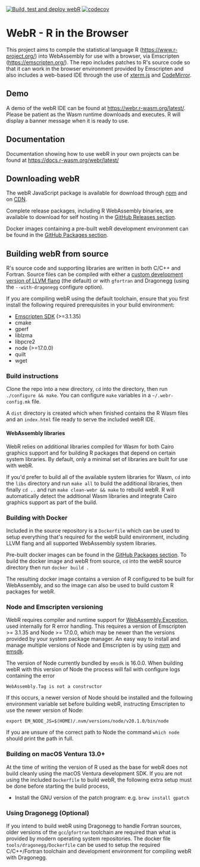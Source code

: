 [![Build, test and deploy webR](https://github.com/r-wasm/webr/actions/workflows/deploy.yml/badge.svg)](https://github.com/r-wasm/webr/actions/workflows/deploy.yml) [![codecov](https://codecov.io/gh/r-wasm/webr/branch/main/graph/badge.svg)](https://codecov.io/gh/r-wasm/webr)

# WebR - R in the Browser
This project aims to compile the statistical language R (https://www.r-project.org/) into WebAssembly for use with a browser, via Emscripten (https://emscripten.org/). The repo includes patches to R's source code so that it can work in the browser environment provided by Emscripten and also includes a web-based IDE through the use of [xterm.js](https://xtermjs.org/) and [CodeMirror](https://codemirror.net/).

## Demo
A demo of the webR IDE can be found at https://webr.r-wasm.org/latest/. Please be patient as the Wasm runtime downloads and executes. R will display a banner message when it is ready to use.

## Documentation
Documentation showing how to use webR in your own projects can be found at
https://docs.r-wasm.org/webr/latest/

## Downloading webR
The webR JavaScript package is available for download through [npm](https://www.npmjs.com/package/webr) and on [CDN](https://docs.r-wasm.org/webr/latest/downloading.html#download-from-cdn).

Complete release packages, including R WebAssembly binaries, are available to download for self hosting in the [GitHub Releases section](https://github.com/r-wasm/webr/releases).

Docker images containing a pre-built webR development environment can be found in the [GitHub Packages section](https://github.com/r-wasm/webr/pkgs/container/webr).

## Building webR from source
R's source code and supporting libraries are written in both C/C++ and Fortran. Source files can be compiled with either a [custom development version of LLVM flang](https://github.com/lionel-/f18-llvm-project/commits/fix-webr) (the default) or with `gfortran` and Dragonegg (using the `--with-dragonegg` configure option).

If you are compiling webR using the default toolchain, ensure that you first install the following required prerequisites in your build environment:
 * [Emscripten SDK](https://emscripten.org/docs/getting_started/downloads.html) (>=3.1.35)
 * cmake
 * gperf
 * liblzma
 * libpcre2
 * node (>=17.0.0)
 * quilt
 * wget

### Build instructions

Clone the repo into a new directory, `cd` into the directory, then run `./configure && make`. You can configure `make` variables in a `~/.webr-config.mk` file.

A `dist` directory is created which when finished contains the R Wasm files and an `index.html` file ready to serve the included webR IDE.

#### WebAssembly libraries

WebR relies on additional libraries compiled for Wasm for both Cairo graphics support and for building R packages that depend on certain system libraries. By default, only a minimal set of libraries are built for use with webR.

If you'd prefer to build all of the available system libraries for Wasm, `cd` into the `libs` directory and run `make all` to build the additional libraries, then finally `cd ..` and run `make clean-webr && make` to rebuild webR. R will automatically detect the additional Wasm libraries and integrate Cairo graphics support as part of the build.

### Building with Docker
Included in the source repository is a `Dockerfile` which can be used to setup everything that's required for the webR build environment, including LLVM flang and all supported WebAssembly system libraries.

Pre-built docker images can be found in the [GitHub Packages section](https://github.com/r-wasm/webr/pkgs/container/webr). To build the docker image and webR from source, `cd` into the webR source directory then run `docker build .`

The resulting docker image contains a version of R configured to be built for WebAssembly, and so the image can also be used to build custom R packages for webR.


### Node and Emscripten versioning

WebR requires compiler and runtime support for [WebAssembly.Exception](https://developer.mozilla.org/en-US/docs/WebAssembly/JavaScript_interface/Exception), used internally for R error handling. This requires a version of Emscripten >= 3.1.35 and Node >= 17.0.0, which may be newer than the versions provided by your system package manager. An easy way to install and manage multiple versions of Node and Emscripten is by using [nvm](https://github.com/nvm-sh/nvm) and [emsdk](https://github.com/emscripten-core/emsdk).

The version of Node currently bundled by `emsdk` is 16.0.0. When building webR with this version of Node the process will fail with configure logs containing the error

```
WebAssembly.Tag is not a constructor
```

If this occurs, a newer version of Node should be installed and the following environment variable set before building webR, instructing Emscripten to use the newer version of Node:

```
export EM_NODE_JS=$(HOME)/.nvm/versions/node/v20.1.0/bin/node
```

If you are unsure of the correct path to Node the command `which node` should print the path in full.

### Building on macOS Ventura 13.0+

At the time of writing the version of R used as the base for webR does not build cleanly using the macOS Ventura development SDK. If you are not using the included `Dockerfile` to build webR, the following extra setup must be done before starting the build process,

 * Install the GNU version of the patch program: e.g. `brew install gpatch`

### Using Dragonegg (Optional)

If you intend to build webR using Dragonegg to handle Fortran sources, older versions of the `gcc`/`gfortran` toolchain are required than what is provided by modern operating system repositories. The docker file `tools/dragonegg/Dockerfile` can be used to setup the required C/C++/Fortran toolchain and development environment for compiling webR with Dragonegg.
